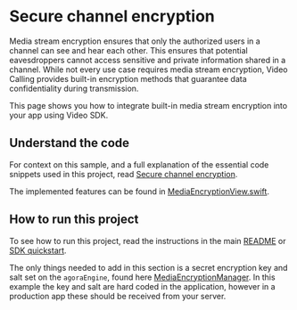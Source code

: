 # Secure channel encryption

Media stream encryption ensures that only the authorized users in a channel can see and hear each other. This ensures that potential eavesdroppers cannot access sensitive and private information shared in a channel. While not every use case requires media stream encryption, Video Calling provides built-in encryption methods that guarantee data confidentiality during transmission.

This page shows you how to integrate built-in media stream encryption into your app using Video SDK.

## Understand the code

For context on this sample, and a full explanation of the essential code snippets used in this project, read [Secure channel encryption](https://docs.agora.io/en/video-calling/develop/media-stream-encryption).

The implemented features can be found in [MediaEncryptionView.swift](./MediaEncryptionView.swift).

## How to run this project

To see how to run this project, read the instructions in the main [README](../README.md) or [SDK quickstart](https://docs.agora.io/en/interactive-live-streaming/get-started/get-started-sdk?platform=ios).

The only things needed to add in this section is a secret encryption key and salt set on the `agoraEngine`, found here [MediaEncryptionManager](MediaEncryptionView.swift#L20-42). In this example the key and salt are hard coded in the application, however in a production app these should be received from your server.

